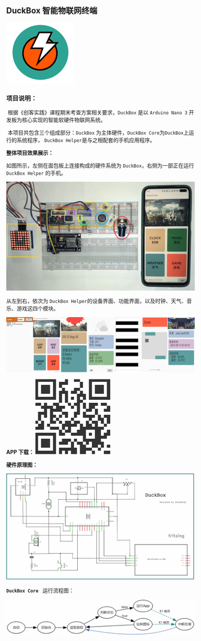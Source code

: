 ## DuckBox 智能物联网终端
![输入图片说明](pic/logo.PNG)


### **项目说明：**

​	根据《创客实践》课程期末考查方案相关要求，`DuckBox` 是以 `Arduino Nano 3` 开发板为核心实现的智能软硬件物联网系统。

​	本项目共包含三个组成部分：`DuckBox` 为主体硬件，`DuckBox Core`为`DuckBox`上运行的系统程序， `DuckBox Helper`是与之相配套的手机应用程序。

**整体项目效果展示：**

如图所示，左侧在面包板上连接构成的硬件系统为 `DuckBox`，右侧为一部正在运行 `DuckBox Helper` 的手机。

![a](pic/IMG_20230815_032151.jpg)


从左到右，依次为 `DuckBox Helper`的设备界面、功能界面，以及时钟、天气、音乐、游戏这四个模块。

![b](pic/Screenshot_2023-08-16-00-40-54-580_com.max.blepro.jpg)

**APP 下载：**
![输入图片说明](pic/apk.png)


**硬件原理图：**

![a](pic/hardware.jpg)


**`DuckBox Core `** 运行流程图：

![d](pic/grgfd.jpg)